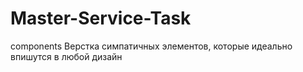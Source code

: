 # Master-Service-Task
components
Верстка симпатичных элементов, которые идеально впишутся в любой дизайн
